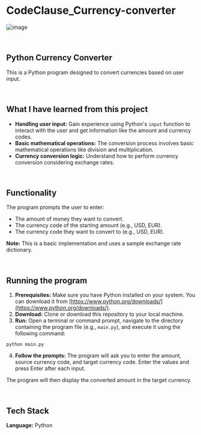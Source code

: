 # CodeClause_Currency-converter
![image](https://github.com/user-attachments/assets/446a3248-8890-48d3-94cd-0bfa078f31a2)

<br>

## Python Currency Converter

This is a Python program designed to convert currencies based on user input. 

<br>

## What I have learned from this project

* **Handling user input:** Gain experience using Python's `input` function to interact with the user and get information like the amount and currency codes.
* **Basic mathematical operations:** The conversion process involves basic mathematical operations like division and multiplication. 
* **Currency conversion logic:** Understand how to perform currency conversion considering exchange rates.

<br>

## Functionality

The program prompts the user to enter:

* The amount of money they want to convert.
* The currency code of the starting amount (e.g., USD, EUR).
* The currency code they want to convert to (e.g., USD, EUR).

**Note:** This is a basic implementation and uses a sample exchange rate dictionary. 

<br>

## Running the program

1. **Prerequisites:** Make sure you have Python installed on your system. You can download it from [https://www.python.org/downloads/](https://www.python.org/downloads/).
2. **Download:** Clone or download this repository to your local machine.
3. **Run:** Open a terminal or command prompt, navigate to the directory containing the program file (e.g., `main.py`), and execute it using the following command:

```
python main.py
```

4. **Follow the prompts:** The program will ask you to enter the amount, source currency code, and target currency code. Enter the values and press Enter after each input.

The program will then display the converted amount in the target currency.

<br>

## Tech Stack

**Language:** Python
